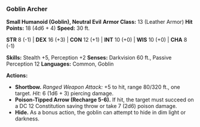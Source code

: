 ### **Goblin Archer**
**Small Humanoid (Goblin), Neutral Evil**
**Armor Class:** 13 (Leather Armor)
**Hit Points:** 18 (4d6 + 4)
**Speed:** 30 ft.

**STR** 8 (-1) | **DEX** 16 (+3) | **CON** 12 (+1) | **INT** 10 (+0) | **WIS** 10 (+0) | **CHA** 8 (-1)

**Skills:** Stealth +5, Perception +2
**Senses:** Darkvision 60 ft., Passive Perception 12
**Languages:** Common, Goblin

**Actions:**
- **Shortbow.** *Ranged Weapon Attack:* +5 to hit, range 80/320 ft., one target. *Hit:* 6 (1d6 + 3) piercing damage.
- **Poison-Tipped Arrow (Recharge 5-6).** If hit, the target must succeed on a DC 12 Constitution saving throw or take 7 (2d6) poison damage.
- **Hide.** As a bonus action, the goblin can attempt to hide in dim light or darkness.